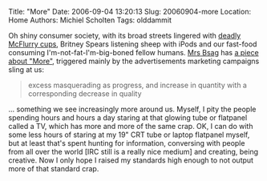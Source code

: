Title: "More"
Date: 2006-09-04 13:20:13
Slug: 20060904-more
Location: Home
Authors: Michiel Scholten
Tags: olddammit

<p>Oh shiny consumer society, with its broad streets lingered with <a href="http://www.boingboing.net/2006/08/31/mcdonalds_mcflurry_c.html">deadly McFlurry cups</a>, Britney Spears listening sheep with iPods and our fast-food consuming I'm-not-fat-I'm-big-boned fellow humans. <a href="http://www.rousette.org.uk/blog/">Mrs Bsag</a> has <a href="http://www.rousette.org.uk/blog/archives/2006/08/31/more/">a piece about "More"</a>, triggered mainly by the advertisements marketing campaigns sling at us:</p>

<blockquote><p class="quote">excess masquerading as progress, and increase in quantity with a corresponding decrease in quality</p></blockquote>

<p>... something we see increasingly more around us. Myself, I pity the people spending hours and hours a day staring at that glowing tube or flatpanel called a TV, which has more and more of the same crap. OK, I can do with some less hours of staring at my 19" CRT tube or laptop flatpanel myself, but at least that's spent hunting for information, conversing with people from all over the world [IRC still is a really nice medium] and creating, being creative. Now I only hope I raised my standards high enough to not output more of that standard crap.</p>